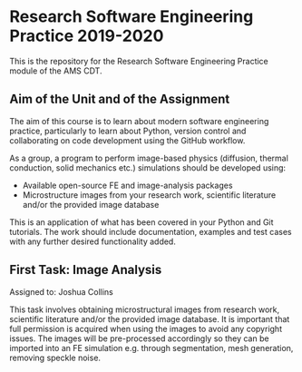 # Research Software Engineering Practice 2019-2020

This is the repository for the Research Software Engineering Practice module of the AMS CDT. 

## Aim of the Unit and of the Assignment

The aim of this course is to learn about modern software engineering practice, particularly to learn about Python, version control and collaborating on code development using the GitHub workflow.

As a group, a program to perform image-based physics (diffusion, thermal conduction, solid mechanics etc.) simulations should be developed using:

- Available open-source FE and image-analysis packages
- Microstructure images from your research work, scientific literature and/or the provided image database

This is an application of what has been covered in your Python and Git tutorials. The work should include documentation, examples and test cases with any further desired functionality added.

## First Task: Image Analysis

Assigned to: Joshua Collins

This task involves obtaining microstructural images from research work, scientific literature and/or the provided image database. It is important that full permission is acquired when using the images to avoid any copyright issues. The images will be pre-processed accordingly so they can be imported into an FE simulation e.g. through segmentation, mesh generation, removing speckle noise.
